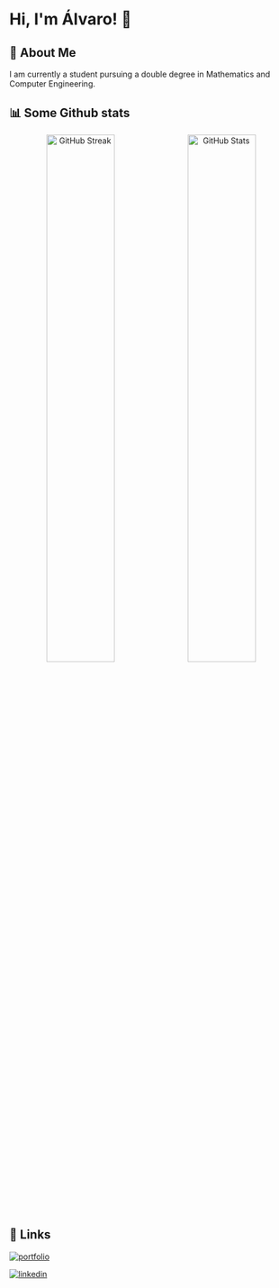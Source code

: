# Hi, I'm Álvaro! 👋

## 🚀 About Me
I am currently a student pursuing a double degree in Mathematics and Computer Engineering.

## 📊 Some Github stats

<p align="center">
  <img width="49%" src="https://streak-stats.demolab.com?user=Alvinceleste2&theme=gruvbox&date_format=M%20j%5B%2C%20Y%5D&card_width=442" alt="GitHub Streak" />
  <img width="49%" src="https://github-readme-stats.vercel.app/api?username=alvinceleste2&show_icons=true&card_width=382&theme=gruvbox" alt="GitHub Stats"/>
</p>

## 🔗 Links

[![portfolio](https://img.shields.io/badge/my_portfolio-000?style=for-the-badge&logo=ko-fi&logoColor=white)](https://alvinceleste.eu/)

[![linkedin](https://img.shields.io/badge/linkedin-0A66C2?style=for-the-badge&logo=linkedin&logoColor=white)](https://www.linkedin.com/in/alvaro-grande)
